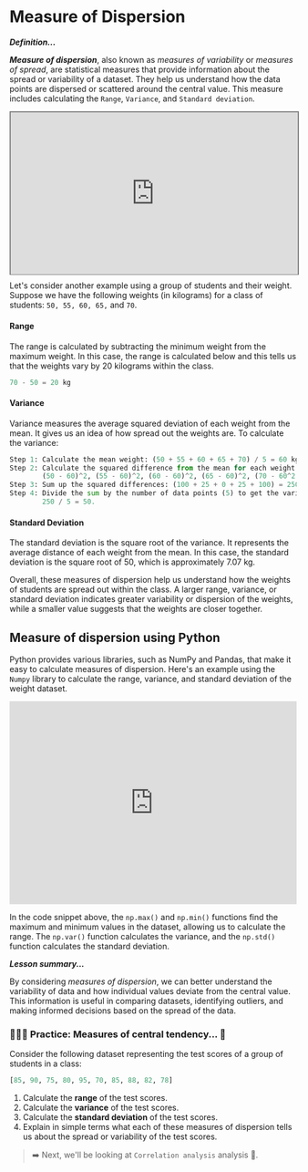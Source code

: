 # Measure of Dispersion

<aside>

**_Definition..._**

**_Measure of dispersion_**, also known as _measures of variability_ or _measures of spread_, are statistical measures that provide information about the spread or variability of a dataset. They help us understand how the data points are dispersed or scattered around the central value. This measure includes calculating the `Range`, `Variance`, and `Standard deviation`.

</aside>

<div style="position: relative; padding-bottom: 56.25%; height: 0;"><iframe src="https://www.youtube.com/embed/R4yfNi_8Kqw" title="Web Scrapping Intro" frameborder="0" allow="accelerometer; autoplay; clipboard-write; encrypted-media; gyroscope; picture-in-picture" allowfullscreen style="position: absolute; top: 0; left: 0; width: 100%; height: 100%; border: 2px solid grey;"></iframe></div>

Let's consider another example using a group of students and their weight. Suppose we have the following weights (in kilograms) for a class of students: `50, 55, 60, 65,` and `70`.

#### Range
The range is calculated by subtracting the minimum weight from the maximum weight. In this case, the range is calculated below and this tells us that the weights vary by 20 kilograms within the class.

<aside>

```python
70 - 50 = 20 kg
```
</aside>

#### Variance
Variance measures the average squared deviation of each weight from the mean. It gives us an idea of how spread out the weights are. To calculate the variance:

<aside>

```python
Step 1: Calculate the mean weight: (50 + 55 + 60 + 65 + 70) / 5 = 60 kg
Step 2: Calculate the squared difference from the mean for each weight: 
        (50 - 60)^2, (55 - 60)^2, (60 - 60)^2, (65 - 60)^2, (70 - 60^2
Step 3: Sum up the squared differences: (100 + 25 + 0 + 25 + 100) = 250
Step 4: Divide the sum by the number of data points (5) to get the variance: 
        250 / 5 = 50.
```
</aside>

#### Standard Deviation
The standard deviation is the square root of the variance. It represents the average distance of each weight from the mean. In this case, the standard deviation is the square root of 50, which is approximately 7.07 kg.

Overall, these measures of dispersion help us understand how the weights of students are spread out within the class. A larger range, variance, or standard deviation indicates greater variability or dispersion of the weights, while a smaller value suggests that the weights are closer together.

<!-- ![measure-of-dispersion.png](./eda/measure-of-dispersion.png) --> 

## Measure of dispersion using Python
Python provides various libraries, such as NumPy and Pandas, that make it easy to calculate measures of dispersion. Here's an example using the `Numpy` library to calculate the range, variance, and standard deviation of the weight dataset.

<iframe src="https://trinket.io/embed/python3/27ffe23790?toggleCode=true&runOption=run" width="100%" height="356" frameborder="0" marginwidth="0" marginheight="0" allowfullscreen></iframe>

In the code snippet above, the `np.max()` and `np.min()` functions find the maximum and minimum values in the dataset, allowing us to calculate the range. The `np.var()` function calculates the variance, and the `np.std()` function calculates the standard deviation. 

<aside>

**_Lesson summary..._**

By considering _measures of dispersion_, we can better understand the variability of data and how individual values deviate from the central value. This information is useful in comparing datasets, identifying outliers, and making informed decisions based on the spread of the data.
</aside>

### 👩🏾‍🎨 Practice: Measures of central tendency... 🎯 


Consider the following dataset representing the test scores of a group of students in a class:

```python
[85, 90, 75, 80, 95, 70, 85, 88, 82, 78]
```

1. Calculate the **range** of the test scores.
2. Calculate the **variance** of the test scores.
3. Calculate the **standard deviation** of the test scores.
4. Explain in simple terms what each of these measures of dispersion tells us about the spread or variability of the test scores.


> ➡️ Next, we'll be looking at `Correlation analysis` analysis 🎯.
